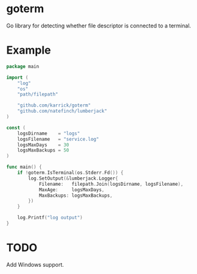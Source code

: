 # goterm
Go library for detecting whether file descriptor is connected to a terminal.

# Example

```Go
package main

import (
	"log"
	"os"
	"path/filepath"

	"github.com/karrick/goterm"
	"github.com/natefinch/lumberjack"
)

const (
	logsDirname    = "logs"
	logsFilename   = "service.log"
	logsMaxDays    = 30
	logsMaxBackups = 50
)

func main() {
	if !goterm.IsTerminal(os.Stderr.Fd()) {
		log.SetOutput(&lumberjack.Logger{
			Filename:   filepath.Join(logsDirname, logsFilename),
			MaxAge:     logsMaxDays,
			MaxBackups: logsMaxBackups,
		})
	}

	log.Printf("log output")
}
```

# TODO

Add Windows support.
